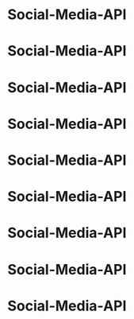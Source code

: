 # Social-Media-API
# Social-Media-API
# Social-Media-API
# Social-Media-API
# Social-Media-API
# Social-Media-API
# Social-Media-API
# Social-Media-API
# Social-Media-API
